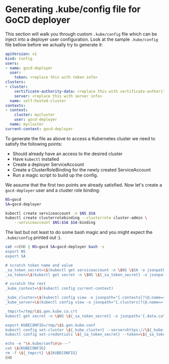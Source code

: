 # Generating .kube/config file for GoCD deployer

This section will walk you through custom `.kube/config` file which can be inject into a deployer user configuration. Look at the sample `.kube/config` file bellow before we actually try to generate it:

```yaml
apiVersion: v1
kind: Config
users:
- name: gocd-deployer
  user:
    token: <replace this with token info>
clusters:
- cluster:
    certificate-authority-data: <replace this with certificate-authority-data info>
    server: <replace this with server info>
  name: self-hosted-cluster
contexts:
- context:
    cluster: mycluster
    user: gocd-deployer
  name: mycluster
current-context: gocd-deployer
```

To generate the file as above to access a Kubernetes cluster we need to satisfy the following points:

- Should already have an access to the desired cluster
- Have `kubectl` installed
- Create a deployer ServiceAccount
- Create a ClusterRoleBinding for the newly created ServiceAccount
- Run a magic script to build up the config.

We assume that the first two points are already satisfied. Now let's create a `gocd-deployer` user and a cluster role binding:

```bash
NS=gocd
SA=gocd-deployer

kubectl create serviceaccount -n $NS $SA
kubectl create clusterrolebinding --clusterrole cluster-admin \
    --serviceaccount $NS:$SA $SA-binding
```

The last but not least to do some bash magic and you might expect the `.kube/config` printed out :).

```bash
cat <<EHD | NS=gocd SA=gocd-deployer bash -s
export NS
export SA

# scratch token name and value
_sa_token_secret=\$(kubectl get serviceaccount -n \$NS \$SA -o jsonpath='{.secrets[0].name}')
_sa_token=\$(kubectl get secret -n \$NS \${_sa_token_secret} -o jsonpath='{.data.token}' | base64 --decode)

# scratch the rest
_kube_context=\$(kubectl config current-context)

_kube_cluster=\$(kubectl config view -o jsonpath="{.contexts[?(@.name=='\${_kube_context}')]..cluster}")
_kube_server=\$(kubectl config view -o jsonpath="{.clusters[?(@.name=='\${_kube_cluster}')]..server}")

_tmpcrt=/tmp/\$$.gen.kube.ca.crt
kubectl get secret -n \$NS \${_sa_token_secret} -o jsonpath='{.data.ca\.crt}' | base64 --decode > \${_tmpcrt}

export KUBECONFIG=/tmp/\$$.gen.kube.conf
kubectl config set-cluster \${_kube_cluster} --server=https://\${_kube_server} --certificate-authority=\${_tmpcrt} --embed-certs=true >& /dev/null
kubectl config set-credentials \${_sa_token_secret} --token=\${_sa_token} >& /dev/null

echo -e "\n.kube/conf\n\n---"
cat \${KUBECONFIG}
rm -f \${_tmpcrt} \${KUBECONFIG}
EHD
```

